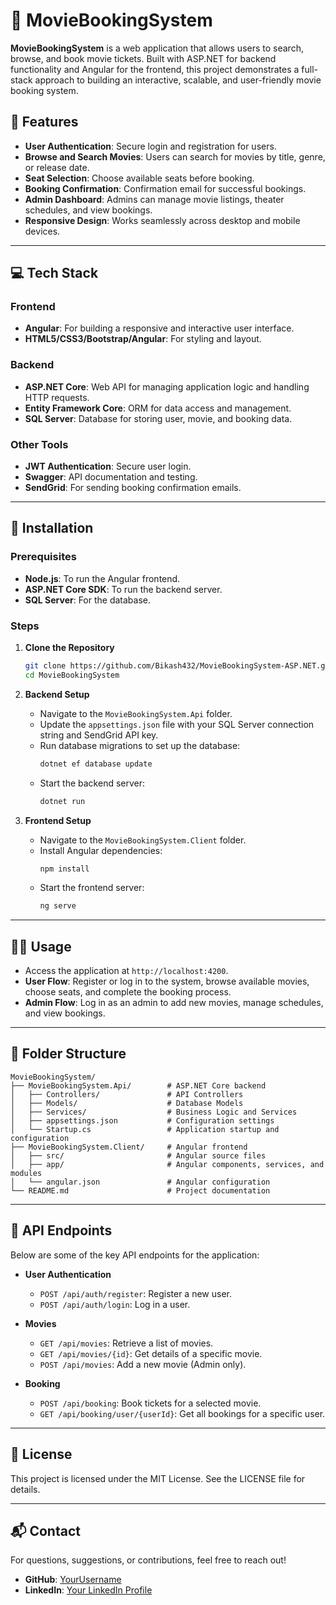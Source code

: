 

# 🎥 MovieBookingSystem

**MovieBookingSystem** is a web application that allows users to search, browse, and book movie tickets. Built with ASP.NET for backend functionality and Angular for the frontend, this project demonstrates a full-stack approach to building an interactive, scalable, and user-friendly movie booking system.


## 🎯 Features
- **User Authentication**: Secure login and registration for users.
- **Browse and Search Movies**: Users can search for movies by title, genre, or release date.
- **Seat Selection**: Choose available seats before booking.
- **Booking Confirmation**: Confirmation email for successful bookings.
- **Admin Dashboard**: Admins can manage movie listings, theater schedules, and view bookings.
- **Responsive Design**: Works seamlessly across desktop and mobile devices.

---

## 💻 Tech Stack
### Frontend
- **Angular**: For building a responsive and interactive user interface.
- **HTML5/CSS3/Bootstrap/Angular**: For styling and layout.

### Backend
- **ASP.NET Core**: Web API for managing application logic and handling HTTP requests.
- **Entity Framework Core**: ORM for data access and management.
- **SQL Server**: Database for storing user, movie, and booking data.

### Other Tools
- **JWT Authentication**: Secure user login.
- **Swagger**: API documentation and testing.
- **SendGrid**: For sending booking confirmation emails.

---

## 🚀 Installation

### Prerequisites
- **Node.js**: To run the Angular frontend.
- **ASP.NET Core SDK**: To run the backend server.
- **SQL Server**: For the database.

### Steps
1. **Clone the Repository**
   ```bash
   git clone https://github.com/Bikash432/MovieBookingSystem-ASP.NET.git
   cd MovieBookingSystem
   ```

2. **Backend Setup**
   - Navigate to the `MovieBookingSystem.Api` folder.
   - Update the `appsettings.json` file with your SQL Server connection string and SendGrid API key.
   - Run database migrations to set up the database:
     ```bash
     dotnet ef database update
     ```
   - Start the backend server:
     ```bash
     dotnet run
     ```

3. **Frontend Setup**
   - Navigate to the `MovieBookingSystem.Client` folder.
   - Install Angular dependencies:
     ```bash
     npm install
     ```
   - Start the frontend server:
     ```bash
     ng serve
     ```

---

## 🧑‍💻 Usage
- Access the application at `http://localhost:4200`.
- **User Flow**: Register or log in to the system, browse available movies, choose seats, and complete the booking process.
- **Admin Flow**: Log in as an admin to add new movies, manage schedules, and view bookings.

---

## 📁 Folder Structure
```
MovieBookingSystem/
├── MovieBookingSystem.Api/        # ASP.NET Core backend
│   ├── Controllers/               # API Controllers
│   ├── Models/                    # Database Models
│   ├── Services/                  # Business Logic and Services
│   ├── appsettings.json           # Configuration settings
│   └── Startup.cs                 # Application startup and configuration
├── MovieBookingSystem.Client/     # Angular frontend
│   ├── src/                       # Angular source files
│   ├── app/                       # Angular components, services, and modules
│   └── angular.json               # Angular configuration
└── README.md                      # Project documentation
```

---

## 📄 API Endpoints
Below are some of the key API endpoints for the application:

- **User Authentication**
  - `POST /api/auth/register`: Register a new user.
  - `POST /api/auth/login`: Log in a user.

- **Movies**
  - `GET /api/movies`: Retrieve a list of movies.
  - `GET /api/movies/{id}`: Get details of a specific movie.
  - `POST /api/movies`: Add a new movie (Admin only).

- **Booking**
  - `POST /api/booking`: Book tickets for a selected movie.
  - `GET /api/booking/user/{userId}`: Get all bookings for a specific user.

---


## 📜 License
This project is licensed under the MIT License. See the LICENSE file for details.

---

## 📬 Contact
For questions, suggestions, or contributions, feel free to reach out!

- **GitHub**: [YourUsername](https://github.com/Bikash432)
- **LinkedIn**: [Your LinkedIn Profile](https://www.linkedin.com/in/bikash-thapa-magar-1843a2140/)
